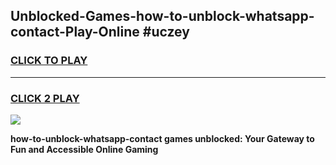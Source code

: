 
## Unblocked-Games-how-to-unblock-whatsapp-contact-Play-Online #uczey
<h3>
<a href="https://news.freeplayer.one?title=how-to-unblock-whatsapp-contact&ref=3">CLICK TO PLAY</a></h3>
<hr>

<h3>
<a href="https://news.freeplayer.one?title=how-to-unblock-whatsapp-contact&ref=3">CLICK 2 PLAY</a>
  
</h3>

<a href="https://news.freeplayer.one?title=how-to-unblock-whatsapp-contact&ref=3"><img src="https://clearcache.store/games.png"></a>


**how-to-unblock-whatsapp-contact games unblocked: Your Gateway to Fun and Accessible Online Gaming**
